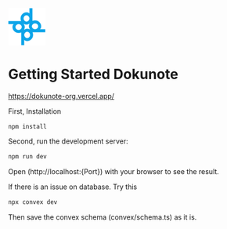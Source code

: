 <img src="https://github.com/Hirusha-Nikson/dokunote/blob/main/components/assets/DokunoteIconTP.png?raw=true" width="15%">

# Getting Started Dokunote

https://dokunote-org.vercel.app/


First, Installation
```bash
npm install
```

Second, run the development server:
```bash
npm run dev
```

Open (http://localhost:{Port}) with your browser to see the result.


If there is an issue on database. Try this
```bash
npx convex dev
```
Then save the convex schema (convex/schema.ts) as it is.



